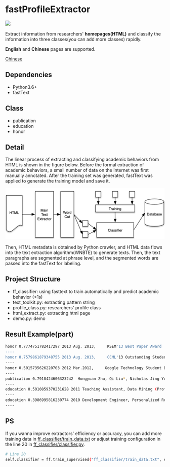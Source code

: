 # fastProfileExtractor

![](https://img.shields.io/badge/Status-Done-brightgreen.svg)
 
Extract information from researchers' **homepages(HTML)** and classify the information into three classes(you can add more classes) rapidly.
 
 **English** and **Chinese** pages are supported.
 
[Chinese](https://www.omegaxyz.com/2020/06/18/fast-profile-extractor/)

## Dependencies
- Python3.6+
- fastText
 
## Class
- publication
- education
- honor

## Detail
The linear process of extracting and classifying academic behaviors from HTML is shown in the figure below. Before the formal extraction of academic behaviors, a small number of data on the Internet was first manually annotated. After the training set was generated, fastText was applied to generate the training model and save it.

![](profileExtractor.png)

Then, HTML metadata is obtained by Python crawler, and HTML data flows into the text extraction algorithm(WNBTE) to generate texts. Then, the text paragraphs are segmented at phrase level, and the segmented words are passed into the fastText for labeling.

## Project Structure
- ff_classifier: using fasttext to train automatically and predict academic behavior (<1s)
- text_toolkit.py: extracting pattern string
- profile_class.py: researchers' profile class
- html_extract.py: extracting html page
- demo.py: demo

## Result Example(part)
```bash
honor 0.7774751782417297 2013 Aug. 2013,     KSEM'13 Best Paper Award
----
honor 0.7579861879348755 2013 Aug. 2013,     CCML'13 Outstanding Student Paper Award
----
honor 0.5015735626220703 2012 Mar.2012,     Google Technology Student Expert Award
----
publication 0.7918424606323242  Hongyuan Zhu, Qi Liu*, Nicholas Jing Yuan*, Kun Zhang, Enhong Chen. Pop Music Generation: from Melody to Multi-style Arrangement. ACM Transactions on Knowledge Discovery from Data (ACM TKDD). (Accepted) [Data]
----
education 0.5010859370231628 2011 Teaching Assistant, Data Mining (Prof. Hui Xiong). Rutgers Business School, Rutgers University, Feb. 2011~May. 2011.
----
education 0.3986995816230774 2010 Development Engineer, Personalized Recommendation Team. Alibaba (China) Technology Co., Ltd.  Mar.2010~Aug.2010.
----
```

## PS
If you wanna improve extractors' efficiency or accuracy, you can add more training data in [ff_classifier/train_data.txt](ff_classifier/train_data.txt) or adjust training configuration in the line 20 in [ff_classifier/classifier.py](ff_classifier/classifier.py).

```bash
# Line 20
self.classifier = ff.train_supervised("ff_classifier/train_data.txt", epoch=100, dim=50, lr=0.1, wordNgrams=2, minCount=0, loss="softmax")
```
